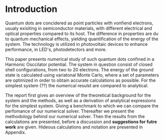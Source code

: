 # Introduction

<!-- Something about quantum /system-->
Quantum dots are concidered as point particles with vonfiend electrons, usualy exisiting in semiconductor materials, with different electrical and optical properties compared to its host. The difference in properties are du to quantum mechanical effects, yielding quantification of the energy of the system. The technology is utilized in photovoltaic devices to enhance performance, in LED's, photodetectors and more. 

<!-- Something what we have done -->

This paper presents numerical study of such quantum dots confined in a Harmonic Osccilator potential. The system in question consist of closed shell configurations, from two to 20 electrons. The energy of the ground state is calculated using variatonal Monte Carlo, where a set of parameters are optimized in order to obtain accurate calculations as possible. For the simplest system (??) the numerical resulst are compared to analytical.

The report first gives an overview of the theoretical background for the system and the methods, as well as a derivation of analytical expressions for the simplest system. Giving a benchmark to which we can compare the perfomance of our numerical solver. Thereafter we present the methodology behind our numerical solver. Then the results from the calculations are presented, before a discussion and **suggestions for futre work** are given. Hideous calculations and notation are presented in Appendix. 


